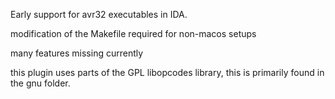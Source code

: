 Early support for avr32 executables in IDA.

modification of the Makefile required for non-macos setups

many features missing currently

this plugin uses parts of the GPL libopcodes library, this is primarily found in the gnu folder.